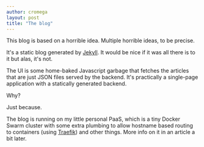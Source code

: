 ```yaml
---
author: cromega
layout: post
title: "The blog"
---
```


This blog is based on a horrible idea. Multiple horrible ideas, to be precise.

It's a static blog generated by [Jekyll](https://jekyllrb.com/). It would be nice if it was all there is to it but alas, it's not.

The UI is some home-baked Javascript garbage that fetches the articles that are just JSON files served by the backend. It's practically a single-page application with a statically generated backend.

Why?

Just because.

The blog is running on my little personal PaaS, which is a tiny Docker Swarm cluster with some extra plumbing to allow hostname based routing to containers (using [Traefik](https://traefik.io)) and other things. More info on it in an article a bit later.
